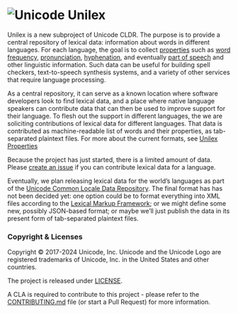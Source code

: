 # ![Unicode](http://www.unicode.org/webscripts/logo60s2.gif) Unilex

Unilex is a new subproject of Unicode CLDR.
The purpose is to provide a central repository of lexical data: information about words in different languages.
For each language, the goal is to collect [properties](PROPERTIES.md) such as
[word frequency](PROPERTIES.md#word-frequency),
[pronunciation](PROPERTIES.md#pronunciation),
[hyphenation](PROPERTIES.md#hyphenation), and eventually [part of
speech](PROPERTIES.md#part-of-speech) and other linguistic
information. Such data can be useful for building spell checkers, text-to-speech synthesis systems,
and a variety of other services that require language processing.

As a central repository, it can serve as a known location where software developers look to find lexical data, and a place where native language speakers can contribute data that can then be used to improve support for their language.
To flesh out the support in different languages, the we are soliciting contributions of lexical data for different languages.
That data is contributed as machine-readable list of words and their properties, as tab-separated plaintext files. For more about the current formats, see [Unilex Properties](https://github.com/unicode-org/unilex/blob/master/PROPERTIES.md)

Because the project has just started, there is a limited amount of data.
Please
[create an issue](https://github.com/unicode-org/unilex/issues) if you
can contribute lexical data for a language.

Eventually, we plan releasing lexical data for the world’s languages
as part of the
[Unicode Common Locale Data Repository](http://cldr.unicode.org/).
 The final format has has not been decided yet: one option could be to
format everything into XML files according to the [Lexical Markup
Framework](http://www.lexicalmarkupframework.org/); or we might define
some new, possibly JSON-based format; or maybe we’ll just publish the
data in its present form of tab-separated plaintext files.

### Copyright & Licenses

Copyright © 2017-2024 Unicode, Inc. Unicode and the Unicode Logo are registered trademarks of Unicode, Inc. in the United States and other countries.

The project is released under [LICENSE](./LICENSE).

A CLA is required to contribute to this project - please refer to the [CONTRIBUTING.md](https://github.com/unicode-org/.github/blob/main/.github/CONTRIBUTING.md) file (or start a Pull Request) for more information.
